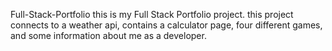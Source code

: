 Full-Stack-Portfolio
this is my Full Stack Portfolio project. 
this project connects to a weather api, contains a calculator page, four different games, and some information about me as a developer.
